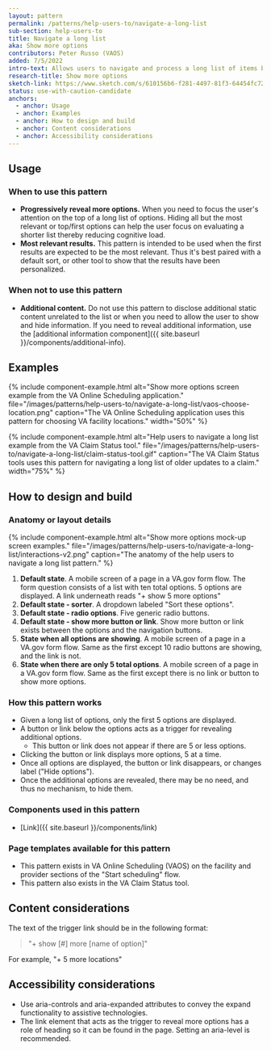 ```yaml
---
layout: pattern
permalink: /patterns/help-users-to/navigate-a-long-list
sub-section: help-users-to
title: Navigate a long list
aka: Show more options
contributors: Peter Russo (VAOS)
added: 7/5/2022
intro-text: Allows users to navigate and process a long list of items by progressively displaying additional items as needed.
research-title: Show more options
sketch-link: https://www.sketch.com/s/610156b6-f281-4497-81f3-64454fc72156/p/AC70760E-54B7-41E1-982A-26E3B29049DF
status: use-with-caution-candidate
anchors:
  - anchor: Usage
  - anchor: Examples
  - anchor: How to design and build
  - anchor: Content considerations
  - anchor: Accessibility considerations
---
```


## Usage

### When to use this pattern

* **Progressively reveal more options.** When you need to focus the user's attention on the top of a long list of options. Hiding all but the most relevant or top/first options can help the user focus on evaluating a shorter list thereby reducing cognitive load.
* **Most relevant results.** This pattern is intended to be used when the first results are expected to be the most relevant. Thus it's best paired with a default sort, or other tool to show that the results have been personalized.

### When not to use this pattern

* **Additional content.** Do not use this pattern to disclose additional static content unrelated to the list or when you need to allow the user to show and hide information. If you need to reveal additional information, use the [additional information component]({{ site.baseurl }}/components/additional-info).

## Examples

{% include component-example.html alt="Show more options screen example from the VA Online Scheduling application." file="/images/patterns/help-users-to/navigate-a-long-list/vaos-choose-location.png" caption="The VA Online Scheduling application uses this pattern for choosing VA facility locations." width="50%" %}

{% include component-example.html alt="Help users to navigate a long list example from the VA Claim Status tool." file="/images/patterns/help-users-to/navigate-a-long-list/claim-status-tool.gif" caption="The VA Claim Status tools uses this pattern for navigating a long list of older updates to a claim." width="75%" %}

## How to design and build 

### Anatomy or layout details

{% include component-example.html alt="Show more options mock-up screen examples." file="/images/patterns/help-users-to/navigate-a-long-list/interactions-v2.png" caption="The anatomy of the help users to navigate a long list pattern." %}

1. **Default state**. A mobile screen of a page in a VA.gov form flow. The form question consists of a list with ten total options. 5 options are displayed. A link underneath reads "+ show 5 more options"
2. **Default state - sorter**. A dropdown labeled "Sort these options".
3. **Default state - radio options**. Five generic radio buttons.
4. **Default state - show more button or link**. Show more button or link exists between the options and the navigation buttons.
5. **State when all options are showing**. A mobile screen of a page in a VA.gov form flow. Same as the first except 10 radio buttons are showing, and the link is not.
6.  **State when there are only 5 total options**. A mobile screen of a page in a VA.gov form flow. Same as the first except there is no link or button to show more options.

### How this pattern works

* Given a long list of options, only the first 5 options are displayed. 
* A button or link below the options acts as a trigger for revealing additional options.
  * This button or link does not appear if there are 5 or less options.
* Clicking the button or link displays more options, 5 at a time.
* Once all options are displayed, the button or link disappears, or changes label ("Hide options").
* Once the additional options are revealed, there may be no need, and thus no mechanism, to hide them.

### Components used in this pattern

* [Link]({{ site.baseurl }}/components/link)

### Page templates available for this pattern

* This pattern exists in VA Online Scheduling (VAOS) on the facility and provider sections of the "Start scheduling" flow.
* This pattern also exists in the VA Claim Status tool.

## Content considerations

The text of the trigger link should be in the following format:

> "+ show [#] more [name of option]" 

For example, "+ 5 more locations"

## Accessibility considerations

* Use aria-controls and aria-expanded attributes to convey the expand functionality to assistive technologies.
* The link element that acts as the trigger to reveal more options has a role of heading so it can be found in the page. Setting an aria-level is recommended.